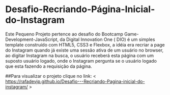 # Desafio-Recriando-Página-Inicial-do-Instagram
Este Pequeno Projeto pertence ao desafio do Bootcamp Game-Development-JavaScript, da Digital Innovation One ( DIO) é um simples template construído com HTML5, CSS3 e Flexbox, a idéia era recriar a page do Instagram quando já existe uma sessão ativa de um usuário no browser, ao digitar Instagram na busca, o usuário receberá esta página com um suposto usuário logado, onde o Instagram pergunta se o usuário logado que esta fazendo a requisição da página.

##Para visualizar o projeto clique no link: < https://rafadevjp.github.io/Desafio---Recriando-Pagina-inicial-do-instagram/ >
